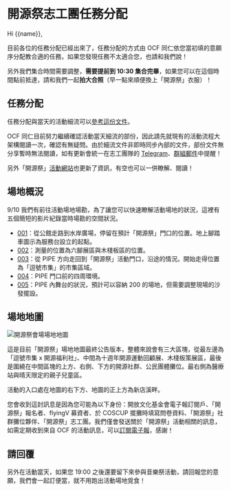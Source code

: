# 開源祭志工團任務分配

Hi \{\{name}\}\,

目前各位的任務分配已經出來了，任務分配的方式由 OCF 同仁依您當初填的意願序分配教合適的任務，如果您發現任務不太適合您，也請和我們說！

另外我們集合時間需要調整，**需要提前到 10:30 集合完畢**，如果您可以在這個時間點前抵達，請和我們一起**拍大合照**（早一點來順便換上「開源祭」衣服）！

## 任務分配

任務分配與當天的活動細流可以[參考這份文件](https://docs.google.com/spreadsheets/d/1YG8bKv3NjEcpxsHC8M0NrKS2jbXGcC-i9vbzV-IpROc/edit?usp=sharing)。

OCF 同仁目前努力繼續確認活動當天細流的部份，因此請先就現有的活動流程大架構閱讀一次，確認有無疑問。由於細流文件非即時同步內部的文件，部份文件無分享暫時無法閱讀，如有更新會統一在志工團隊的 [Telegram](https://t.me/+_emC3YkKzJY3MDc1)、[群組郵件](mailto:ocf_10years_volunteers@ocf.tw)中提醒！

另外「開源祭」[活動網站](https://10years.ocf.tw/)也更新了資訊，有空也可以一併瞭解、閱讀！

## 場地概況

9/10 我們有前往活動場地場勘，為了讓您可以快速瞭解活動場地的狀況，這裡有五個簡短的影片紀錄當時場勘的空間狀況。

- [001](https://www.youtube.com/watch?v=emvdaO60ouo)：從公館走路到水岸廣場，停留在預計「開源祭」門口的位置。地上腳踏車圖示為服務台設立的起點。
- [002](https://www.youtube.com/watch?v=NUebAL8-8-A)：測量的位置為六腳展區與木棧板區的位置。
- [003](https://www.youtube.com/watch?v=Q5m1NA1_0QE)：從 PIPE 方向走回到「開源祭」活動門口，沿途的情況。開始走得位置為「逗號市集」的市集區域。
- [004](https://www.youtube.com/watch?v=y0H_9rpC6SU)：PIPE 門口前的四周環境。
- [005](https://www.youtube.com/watch?v=6ohLxqNOd1M)：PIPE 內舞台的狀況，預計可以容納 200 的場地，但需要調整現場的沙發擺設。

## 場地地圖

![開源祭會場場地地圖](https://10years.ocf.tw/img/10years_maps_2400.webp)

這是目前「開源祭」場地地圖最終公告版本，整體來說會有三大區塊，從最左邊為「逗號市集 x 開源福利社」、中間為十週年開源運動回顧展、木棧板策展區，最後是圍繞在中間區塊的上方、右側、下方的開源社群、公民團體攤位。最右側為醫療站與晴天限定的親子兒童區。

活動的入口處在地圖的右下方、地圖的正上方為新店溪畔。

您會收到這封訊息是因為您可能為以下身份：開放文化基金會電子報訂閱戶、「開源祭」報名者、flyingV 募資者、於 COSCUP 擺攤時填寫問卷資料、「開源祭」社群攤位夥伴、「開源祭」志工團。我們僅會發送關於「開源祭」活動相關的訊息，如需定期收到來自 OCF 的活動訊息，可以[訂閱電子報](https://ocf.tw/news/)，感謝！

## 請回覆

另外在活動當天，如果您 19:00 之後還要留下來參與音樂祭活動，請回報您的意願，我們會一起訂便當，就不用跑出活動場地覓食！
